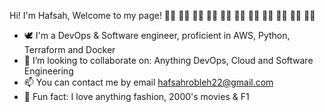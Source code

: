 
Hi! I'm Hafsah, Welcome to my page! 🦢🥥 🦢🥥 🦢🥥 🦢🥥 🦢🥥 🦢🥥 🦢🥥 🦢🥥 🦢🥥 🦢🥥 🦢🥥

- 🕊 I'm a DevOps & Software engineer, proficient in AWS, Python, Terraform and Docker
- 🎨 I’m looking to collaborate on: Anything DevOps, Cloud and Software Engineering
- 📫 You can contact me by email hafsahrobleh22@gmail.com
- 🪩 Fun fact: I love anything fashion, 2000's movies & F1   
